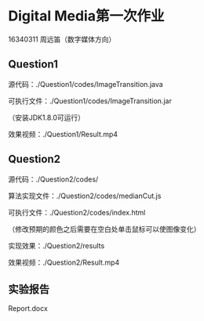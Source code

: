 # Digital Media第一次作业

16340311 周远笛（数字媒体方向）

## Question1

源代码：./Question1/codes/ImageTransition.java

可执行文件：./Question1/codes/ImageTransition.jar

（安装JDK1.8.0可运行）

效果视频：./Question1/Result.mp4

## Question2

源代码：./Question2/codes/

算法实现文件：./Question2/codes/medianCut.js

可执行文件：./Question2/codes/index.html

（修改预期的颜色之后需要在空白处单击鼠标可以使图像变化）

实现效果：./Question2/results

效果视频：./Question2/Result.mp4

## 实验报告

Report.docx

